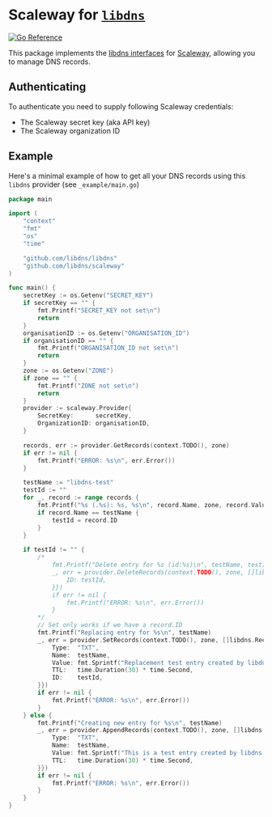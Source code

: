 Scaleway for [`libdns`](https://github.com/libdns/libdns)
=======================

[![Go Reference](https://pkg.go.dev/badge/test.svg)](https://pkg.go.dev/github.com/libdns/scaleway)

This package implements the [libdns interfaces](https://github.com/libdns/libdns) for [Scaleway](https://scaleway.com), allowing you to manage
DNS records.

## Authenticating

To authenticate you need to supply following Scaleway credentials:

- The Scaleway secret key (aka API key)
- The Scaleway organization ID

## Example

Here's a minimal example of how to get all your DNS records using this `libdns` provider (see `_example/main.go`)

```go
package main

import (
	"context"
	"fmt"
	"os"
	"time"

	"github.com/libdns/libdns"
	"github.com/libdns/scaleway"
)

func main() {
	secretKey := os.Getenv("SECRET_KEY")
	if secretKey == "" {
		fmt.Printf("SECRET_KEY not set\n")
		return
	}
	organisationID := os.Getenv("ORGANISATION_ID")
	if organisationID == "" {
		fmt.Printf("ORGANISATION_ID not set\n")
		return
	}
	zone := os.Getenv("ZONE")
	if zone == "" {
		fmt.Printf("ZONE not set\n")
		return
	}
	provider := scaleway.Provider{
		SecretKey:      secretKey,
		OrganizationID: organisationID,
	}

	records, err := provider.GetRecords(context.TODO(), zone)
	if err != nil {
		fmt.Printf("ERROR: %s\n", err.Error())
	}

	testName := "libdns-test"
	testId := ""
	for _, record := range records {
		fmt.Printf("%s (.%s): %s, %s\n", record.Name, zone, record.Value, record.Type)
		if record.Name == testName {
			testId = record.ID
		}
	}

	if testId != "" {
		/*
			fmt.Printf("Delete entry for %s (id:%s)\n", testName, testId)
			_, err = provider.DeleteRecords(context.TODO(), zone, []libdns.Record{libdns.Record{
				ID: testId,
			}})
			if err != nil {
				fmt.Printf("ERROR: %s\n", err.Error())
			}
		*/
		// Set only works if we have a record.ID
		fmt.Printf("Replacing entry for %s\n", testName)
		_, err = provider.SetRecords(context.TODO(), zone, []libdns.Record{libdns.Record{
			Type:  "TXT",
			Name:  testName,
			Value: fmt.Sprintf("Replacement test entry created by libdns %s", time.Now()),
			TTL:   time.Duration(30) * time.Second,
			ID:    testId,
		}})
		if err != nil {
			fmt.Printf("ERROR: %s\n", err.Error())
		}
	} else {
		fmt.Printf("Creating new entry for %s\n", testName)
		_, err = provider.AppendRecords(context.TODO(), zone, []libdns.Record{libdns.Record{
			Type:  "TXT",
			Name:  testName,
			Value: fmt.Sprintf("This is a test entry created by libdns %s", time.Now()),
			TTL:   time.Duration(30) * time.Second,
		}})
		if err != nil {
			fmt.Printf("ERROR: %s\n", err.Error())
		}
	}
}
```
